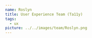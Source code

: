 ```yaml
---
name: Roslyn
title: User Experience Team (Ta11y)
tags:
  - ux
picture: ../../images/team/Roslyn.png
---
```

